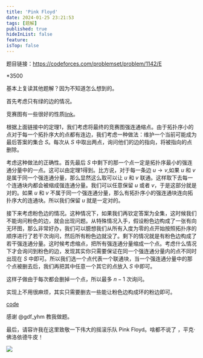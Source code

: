 ```yaml
---
title: 'Pink Floyd'
date: 2024-01-25 23:21:53
tags: [题解]
published: true
hideInList: false
feature: 
isTop: false
---
```

题目链接：https://codeforces.com/problemset/problem/1142/E

*3500

基本上复读其他题解？因为不知道怎么想到的。

首先考虑只有绿的边的情况。

竞赛图有一些很好的性质[link](https://www.cnblogs.com/acha/p/9042984.html)。

根据上面链接中的定理1，我们考虑将最终的竞赛图强连通缩点。由于拓扑序小的点对于每一个拓扑序大的点都有连边，我们考虑一种做法：维护一个当前可能成为最后答案的集合 $S$。每次从 $S$ 中取出两点，询问他们的边的指向，将被指向的点删除。

考虑这种做法的正确性。首先最后 $S$ 中剩下的那一个点一定是拓扑序最小的强连通分量中的一点。这可以由定理1得到。比方说，对于每一条边 $u \to v$,如果 $u$ 和 $v$ 是属于同一个强连通分量，那么显然这么取可以让 $u$ 和 $v$ 联通。这样取下去每一个连通块内都会被缩成强连通分量。我们可以任意保留 $u$ 或者 $v$，于是这部分就是对的。如果 $u$ 和 $v$ 不属于同一个强连通分量，那么有拓扑序小的强连通块连向拓扑序大的连通块。所以我们保留 $u$ 就是一定对的。

接下来考虑粉色边的情况。这种情况下，如果我们再钦定答案为全集，这时候我们不能询问粉色的边，就会出现问题。从特殊情况入手，假设粉色边构成了一张有向无环图，那么非常好办，我们可以臆想我们从所有入度为零的点开始按照拓扑序的顺序进行了若干次询问，然后所有粉色边就没了。剩下的情况就是有粉色边构成了若干强连通分量。这时候考虑缩点，把所有强连通分量缩成一个点。考虑什么情况下才会询问到粉色的边，发现其实你只需要保证在同一个强连通分量内的点不同时出现在 $S$ 中即可。所以我们选一个点代表一个联通块，当一个强连通分量中的那个点被删去后，我们再把其中任意一个其它的点放入 $S$ 中即可。

这样子做由于每次都会删掉一个点，所以最多 $n - 1$ 次询问。

实现上不用很麻烦，其实只需要删去一些能让粉色边构成环的粉边即可。

[code](https://codeforces.com/contest/1142/submission/242212537)

感谢 @gdf_yhm 教我做题。

最后，请容许我在这里致敬一下伟大的摇滚乐队 Pink Floyd。啥都不说了 ，平克·佛洛依德牛皮！

![](bilibili:BV1Xx411m7nt)